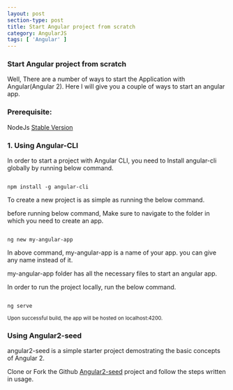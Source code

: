 ```yaml
---
layout: post
section-type: post
title: Start Angular project from scratch
category: AngularJS
tags: [ 'Angular' ]
---
```


### Start Angular project from scratch

Well, There are a number of ways to start the Application with Angular(Angular 2). Here I will give you a couple of ways to start an angular app.

### Prerequisite: 

NodeJs [Stable Version](https://nodejs.org/en/)

### 1. Using Angular-CLI

In order to start a project with Angular CLI, you need to Install angular-cli globally by running below command. 

<pre><code data-trim class="c">
npm install -g angular-cli
</code></pre>

To create a new project is as simple as running the below command.

before running below command, Make sure to navigate to the folder in which you need to create an app.
<pre><code data-trim class="c">
ng new my-angular-app
</code></pre>

In above command, my-angular-app is a name of your app. you can give any name instead of it.

my-angular-app folder has all the necessary files to start an angular app.

In order to run the project locally, run the below command.

<pre><code data-trim class="c">
ng serve
</code></pre>

<small>Upon successful build, the app will be hosted on localhost:4200.</small>

### Using Angular2-seed

angular2-seed is a simple starter project demostrating the basic concepts of Angular 2.


Clone or Fork the Github [Angular2-seed](https://github.com/angular/angular2-seed) project and follow the steps written in usage.
